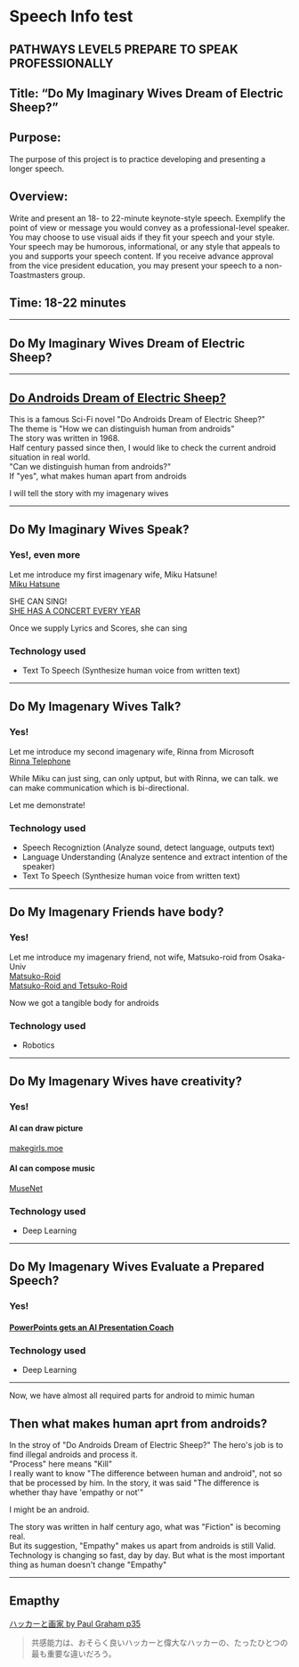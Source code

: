 # Speech Info test
## PATHWAYS LEVEL5 PREPARE TO SPEAK PROFESSIONALLY                                                     
## Title: “Do My Imaginary Wives Dream of Electric Sheep?”
## Purpose: 
The purpose of this project is to practice developing and presenting a longer speech.
## Overview: 
Write and present an 18- to 22-minute keynote-style speech. Exemplify the point of view or message you would convey as a professional-level speaker. You may choose to use visual aids if they fit your speech and your style. Your speech may be humorous, informational, or any style that appeals to you and supports your speech content. If you receive advance approval from the vice president education, you may present your speech to a non-Toastmasters group.
## Time: 18-22 minutes

---

## Do My Imaginary Wives Dream of Electric Sheep?

---
## [Do Androids Dream of Electric Sheep? ](https://www.amazon.co.jp/dp/4150102295)

This is a famous Sci-Fi novel "Do Androids Dream of Electric Sheep?"  
The theme is "How we can distinguish human from androids"  
The story was written in 1968.  
Half century passed since then, I would like to check the current android situation in real world.  
"Can we distinguish human from androids?"  
If "yes", what makes human apart from androids  
  
I will tell the story with my imagenary wives

---
## Do My Imaginary Wives Speak?
### Yes!, even more
Let me introduce my first imagenary wife, Miku Hatsune!  
[Miku Hatsune](https://ec.crypton.co.jp/pages/prod/vocaloid/cv01)  
  
SHE CAN SING!  
[SHE HAS A CONCERT EVERY YEAR](https://www.youtube.com/watch?v=Siv_TqboKcg)  
  
Once we supply Lyrics and Scores, she can sing  
### Technology used
- Text To Speech (Synthesize human voice from written text)

---
## Do My Imagenary Wives Talk?
### Yes!
Let me introduce my second imagenary wife, Rinna from Microsoft  
[Rinna Telephone](https://www.rinna.jp/platform/phonecall)

While Miku can just sing, can only uptput, but with Rinna, we can talk. we can make communication which is bi-directional.  
  
Let me demonstrate!
### Technology used
- Speech Recogniztion (Analyze sound, detect language, outputs text)
- Language Understanding (Analyze sentence and extract intention of the speaker)
- Text To Speech (Synthesize human voice from written text)

---
## Do My Imagenary Friends have body?
### Yes!
Let me introduce my imagenary friend, not wife, Matsuko-roid from Osaka-Univ  
[Matsuko-Roid](https://naturaleight.co.jp/matsukoroid/)  
[Matsuko-Roid and Tetsuko-Roid](https://www.youtube.com/watch?v=fU0fmF2N2qk)  
  
Now we got a tangible body for androids  
### Technology used
- Robotics

---
## Do My Imagenary Wives have creativity?
### Yes!
#### AI can draw picture
[makegirls.moe](https://make.girls.moe/#/)
#### AI can compose music
[MuseNet](https://openai.com/blog/musenet/)
### Technology used
- Deep Learning

---
## Do My Imagenary Wives Evaluate a Prepared Speech?
### Yes!
#### [PowerPoints gets an AI Presentation Coach](https://techcrunch.com/2019/06/18/microsofts-powerpoint-will-use-ai-to-make-you-a-better-public-speaker/)
### Technology used
- Deep Learning

---
Now, we have almost all required parts for android to mimic human  
## Then what makes human aprt from androids?
In the stroy of "Do Androids Dream of Electric Sheep?" The hero's job is to find illegal androids and process it.  
"Process" here means "Kill"  
I really want to know "The difference between human and android", not so that be processed by him.
In the story, it was said "The difference is whether thay have 'empathy or not'"  
  
I might be an android.

The story was written in half century ago, what was "Fiction" is becoming real.  
But its suggestion, "Empathy" makes us apart from androids is still Valid.  
Technology is changing so fast, day by day.
But what is the most important thing as human doesn't change
"Empathy"

---

## Emapthy
[ハッカーと画家 by Paul Graham p35](https://www.amazon.co.jp/dp/4274065979/)  
> 共感能力は、おそらく良いハッカーと偉大なハッカーの、たったひとつの最も重要な違いだろう。
